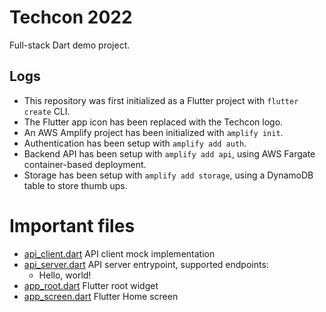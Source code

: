 # Techcon 2022

Full-stack Dart demo project.

## Logs

- This repository was first initialized as a Flutter project with `flutter create` CLI.
- The Flutter app icon has been replaced with the Techcon logo.
- An AWS Amplify project has been initialized with `amplify init`.
- Authentication has been setup with `amplify add auth`.
- Backend API has been setup with `amplify add api`, using AWS Fargate container-based deployment.
- Storage has been setup with `amplify add storage`, using a DynamoDB table to store thumb ups.

# Important files

- [api_client.dart](lib/src/api_client.dart) API client mock implementation
- [api_server.dart](amplify/backend/api/techcon2022api/src/api_server.dart) API server entrypoint, supported endpoints:
  - Hello, world!
- [app_root.dart](lib/src/app_root.dart) Flutter root widget
- [app_screen.dart](lib/src/app_screen.dart) Flutter Home screen
